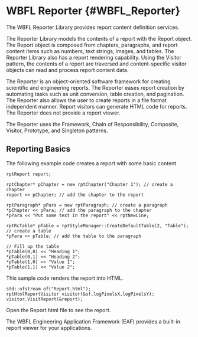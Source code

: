 WBFL Reporter {#WBFL_Reporter}
========================
The WBFL Reporter Library provides report content definition services.

The Reporter Library models the contents of a report with the Report object. The Report object is composed from chapters, paragraphs, and report content items such as numbers, text strings, images, and tables. The Reporter Library also has a report rendering capability. Using the Visitor pattern, the contents of a report are traversed and content-specific visitor objects can read and process report content data.

The Reporter is an object-oriented software framework for creating scientific and engineering reports. The Reporter eases report creation by automating tasks such as unit conversion, table creation, and pagination. The Reporter also allows the user to create reports in a file format independent manner. Report visitors can generate HTML code for reports. The Reporter does not provide a report viewer.

The Reporter uses the Framework, Chain of Responsibility, Composite, Visitor, Prototype, and Singleton patterns.

Reporting Basics
-----------------
The following example code creates a report with some basic content

~~~~~~~~~~~~~~~~~~~~~~~~~~~
rptReport report;

rptChapter* pChapter = new rptChapter("Chapter 1"); // create a chapter
report << pChapter; // add the chapter to the report

rptParagraph* pPara = new rptParagraph; // create a paragraph
*pChapter << pPara; // add the paragraph to the chapter
*pPara << "Put some text in the report" << rptNewLine;

rptRcTable* pTable = rptStyleManager::CreateDefaultTable(2, "Table"); // create a table
*pPara << pTable; // add the table to the paragraph

// Fill up the table
*pTable(0,0) << "Heading 1";
*pTable(0,1) << "Heading 2";
*pTable(1,0) << "Value 1";
*pTable(1,1) << "Value 2";
~~~~~~~~~~~~~~~~~~~~~~~~~~~

This sample code renders the report into HTML.
~~~~~~~~~~~~~~~~~~~~~~~~~~~
std::ofstream of("Report.html");
rptHtmlReportVisitor visitor(&of,logPixelsX,logPixelsY);
visitor.VisitReport(&report);
~~~~~~~~~~~~~~~~~~~~~~~~~~~

Open the Report.html file to see the report.

The WBFL Engineering Application Framework (EAF) provides a built-in report viewer for your applications.